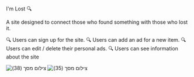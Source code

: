 I'm Lost 🔍

A site designed to connect those who found something with those who lost it.

🔍 Users can sign up for the site.
🔍 Users can add an ad for a new item.
🔍 Users can edit / delete their personal ads.
🔍 Users can see information about the site

![‏‏צילום מסך (38)](https://user-images.githubusercontent.com/108229932/180278999-27df8658-78dc-41da-bd44-3cdbd3052666.png)
![‏‏צילום מסך (35)](https://user-images.githubusercontent.com/108229932/180278997-7fcd279a-6194-4d81-891e-bdc31ea05015.png)
